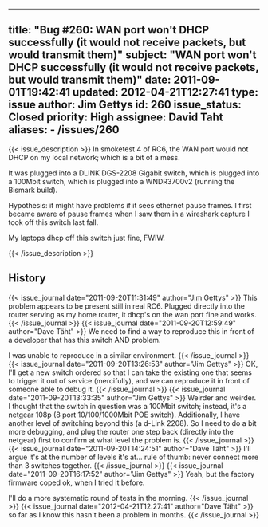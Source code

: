 
---
title: "Bug #260: WAN port won't DHCP successfully (it would not receive packets, but would transmit them)"
subject: "WAN port won't DHCP successfully (it would not receive packets, but would transmit them)"
date: 2011-09-01T19:42:41
updated: 2012-04-21T12:27:41
type: issue
author: Jim Gettys
id: 260
issue_status: Closed
priority: High
assignee: David Taht
aliases:
    - /issues/260
---

{{< issue_description >}}
In smoketest 4 of RC6, the WAN port would not DHCP on my local network;
which is a bit of a mess.

It was plugged into a DLINK DGS-2208 Gigabit switch, which is plugged
into a 100Mbit switch, which is plugged into a WNDR3700v2 (running the
Bismark build).

Hypothesis: it might have problems if it sees ethernet pause frames. I
first became aware of pause frames when I saw them in a wireshark
capture I took off this switch last fall.

My laptops dhcp off this switch just fine, FWIW.


{{< /issue_description >}}

## History
{{< issue_journal date="2011-09-20T11:31:49" author="Jim Gettys" >}}
This problem appears to be present still in real RC6. Plugged directly
into the router serving as my home router, it dhcp's on the wan port
fine and works.
{{< /issue_journal >}}
{{< issue_journal date="2011-09-20T12:59:49" author="Dave Täht" >}}
We need to find a way to reproduce this in front of a developer that has
this switch AND problem.

I was unable to reproduce in a similar environment.
{{< /issue_journal >}}
{{< issue_journal date="2011-09-20T13:26:53" author="Jim Gettys" >}}
OK, I'll get a new switch ordered so that I can take the existing one
that seems to trigger it out of service (mercifully), and we can
reproduce it in front of someone able to debug it.
{{< /issue_journal >}}
{{< issue_journal date="2011-09-20T13:33:35" author="Jim Gettys" >}}
Weirder and weirder. I thought that the switch in question was a 100Mbit
switch; instead, it's a netgear 108p (8 port 10/100/1000Mbit POE
switch). Additionally, I have another level of switching beyond this (a
d-Link 2208). So I need to do a bit more debugging, and plug the router
one step back (directly into the netgear) first to confirm at what level
the problem is.
{{< /issue_journal >}}
{{< issue_journal date="2011-09-20T14:24:51" author="Dave Täht" >}}
I'll argue it's at the number of levels it's at... rule of thumb: never
connect more than 3 switches together.
{{< /issue_journal >}}
{{< issue_journal date="2011-09-20T16:17:52" author="Jim Gettys" >}}
Yeah, but the factory firmware coped ok, when I tried it before.

I'll do a more systematic round of tests in the morning.
{{< /issue_journal >}}
{{< issue_journal date="2012-04-21T12:27:41" author="Dave Täht" >}}
so far as I know this hasn't been a problem in months.
{{< /issue_journal >}}

